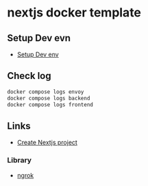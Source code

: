 # nextjs docker template

## Setup Dev evn

- [Setup Dev env](docs/dev.md)

## Check log

```bash
docker compose logs envoy
docker compose logs backend
docker compose logs frontend
```

## Links

- [Create Nextjs project](docs/init-project.md)

### Library

- [ngrok](https://ngrok.com/)
